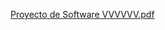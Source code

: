 [Proyecto de Software VVVVVV.pdf](https://github.com/user-attachments/files/17741786/Proyecto.de.Software.VVVVVV.pdf)
